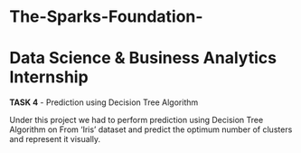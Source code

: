 # The-Sparks-Foundation-
# Data Science  &amp; Business Analytics Internship
**TASK 4** - Prediction using Decision Tree Algorithm

Under this project we had to perform prediction using Decision Tree Algorithm on From ‘Iris’ dataset and predict the optimum number of clusters and
represent it visually.
